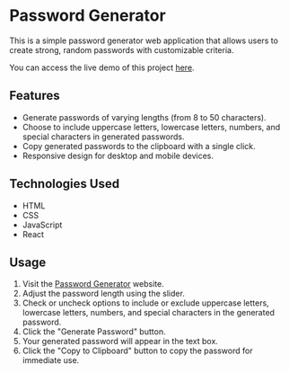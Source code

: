 # Password Generator

This is a simple password generator web application that allows users to create strong, random passwords with customizable criteria.

You can access the live demo of this project [here](https://passwordgeneratorbysb.netlify.app/).

## Features

- Generate passwords of varying lengths (from 8 to 50 characters).
- Choose to include uppercase letters, lowercase letters, numbers, and special characters in generated passwords.
- Copy generated passwords to the clipboard with a single click.
- Responsive design for desktop and mobile devices.

## Technologies Used

- HTML
- CSS
- JavaScript
- React

## Usage

1. Visit the [Password Generator](https://passwordgeneratorbysb.netlify.app/) website.
2. Adjust the password length using the slider.
3. Check or uncheck options to include or exclude uppercase letters, lowercase letters, numbers, and special characters in the generated password.
4. Click the "Generate Password" button.
5. Your generated password will appear in the text box.
6. Click the "Copy to Clipboard" button to copy the password for immediate use.



